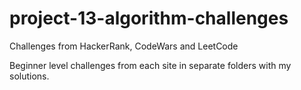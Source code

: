# project-13-algorithm-challenges
Challenges from HackerRank, CodeWars and LeetCode

Beginner level challenges from each site in separate folders with my solutions.
